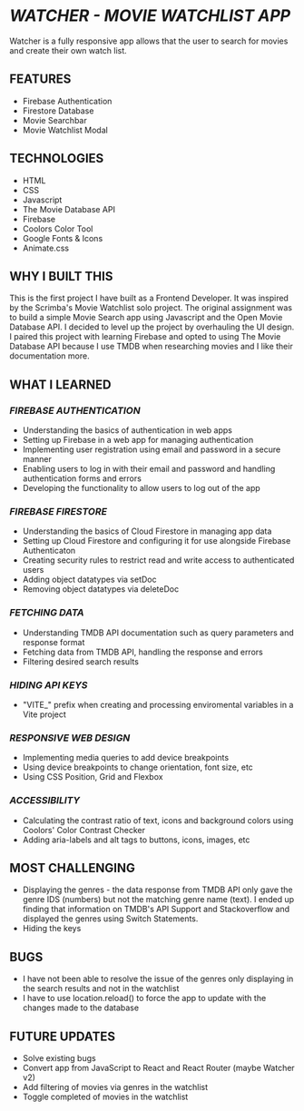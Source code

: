 # _WATCHER - MOVIE WATCHLIST APP_

Watcher is a fully responsive app allows that the user to search for movies and create their own watch list.

## FEATURES

- Firebase Authentication
- Firestore Database
- Movie Searchbar
- Movie Watchlist Modal

## TECHNOLOGIES

- HTML
- CSS
- Javascript
- The Movie Database API
- Firebase
- Coolors Color Tool
- Google Fonts & Icons
- Animate.css

## WHY I BUILT THIS

This is the first project I have built as a Frontend Developer. It was inspired by the Scrimba's Movie Watchlist solo project. The original assignment was to build a simple Movie Search app using Javascript and the Open Movie Database API. I decided to level up the project by overhauling the UI design. I paired this project with learning Firebase and opted to using The Movie Database API because I use TMDB when researching movies and I like their documentation more.

## WHAT I LEARNED

### _FIREBASE AUTHENTICATION_

- Understanding the basics of authentication in web apps
- Setting up Firebase in a web app for managing authentication
- Implementing user registration using email and password in a secure manner
- Enabling users to log in with their email and password and handling authentication forms and errors
- Developing the functionality to allow users to log out of the app

### _FIREBASE FIRESTORE_

- Understanding the basics of Cloud Firestore in managing app data
- Setting up Cloud Firestore and configuring it for use alongside Firebase Authenticaton
- Creating security rules to restrict read and write access to authenticated users
- Adding object datatypes via setDoc
- Removing object datatypes via deleteDoc

### _FETCHING DATA_

- Understanding TMDB API documentation such as query parameters and response format
- Fetching data from TMDB API, handling the response and errors
- Filtering desired search results

### _HIDING API KEYS_

- "VITE_" prefix when creating and processing enviromental variables in a Vite project

### _RESPONSIVE WEB DESIGN_

- Implementing media queries to add device breakpoints
- Using device breakpoints to change orientation, font size, etc
- Using CSS Position, Grid and Flexbox

### _ACCESSIBILITY_

- Calculating the contrast ratio of text, icons and background colors using Coolors' Color Contrast Checker
- Adding aria-labels and alt tags to buttons, icons, images, etc

## MOST CHALLENGING

- Displaying the genres - the data response from TMDB API only gave the genre IDS (numbers) but not the matching genre name (text). I ended up finding that information on TMDB's API Support and Stackoverflow and displayed the genres using Switch Statements.
- Hiding the keys

## BUGS

- I have not been able to resolve the issue of the genres only displaying in the search results and not in the watchlist
- I have to use location.reload() to force the app to update with the changes made to the database

## FUTURE UPDATES

- Solve existing bugs
- Convert app from JavaScript to React and React Router (maybe Watcher v2)
- Add filtering of movies via genres in the watchlist
- Toggle completed of movies in the watchlist
